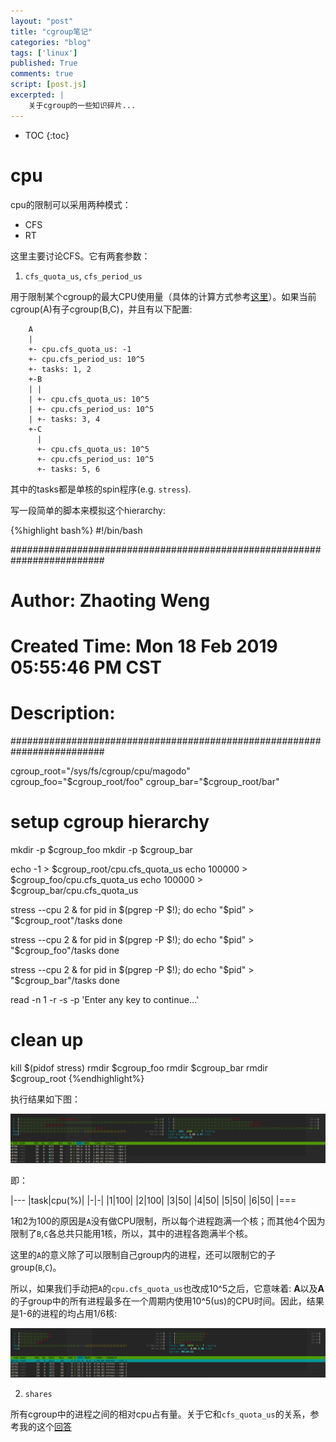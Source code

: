 ```yaml
---
layout: "post"
title: "cgroup笔记"
categories: "blog"
tags: ['linux']
published: True
comments: true
script: [post.js]
excerpted: |
    关于cgroup的一些知识碎片...
---
```


* TOC
{:toc}

# cpu

cpu的限制可以采用两种模式：

- CFS
- RT

这里主要讨论CFS。它有两套参数：

1. `cfs_quota_us`, `cfs_period_us`

  用于限制某个cgroup的最大CPU使用量（具体的计算方式参考[这里](https://access.redhat.com/documentation/en-us/red_hat_enterprise_linux/6/html/resource_management_guide/sec-cpu)）。如果当前cgroup(A)有子cgroup(B,C)，并且有以下配置:
        
        A
        |
        +- cpu.cfs_quota_us: -1
        +- cpu.cfs_period_us: 10^5
        +- tasks: 1, 2
        +-B
        | |
        | +- cpu.cfs_quota_us: 10^5
        | +- cpu.cfs_period_us: 10^5
        | +- tasks: 3, 4
        +-C
          |
          +- cpu.cfs_quota_us: 10^5
          +- cpu.cfs_period_us: 10^5
          +- tasks: 5, 6

  其中的tasks都是单核的spin程序(e.g. `stress`).  

  写一段简单的脚本来模拟这个hierarchy:


  {%highlight bash%}
  #!/bin/bash
  
  #########################################################################
  # Author: Zhaoting Weng
  # Created Time: Mon 18 Feb 2019 05:55:46 PM CST
  # Description:
  #########################################################################
  
  cgroup_root="/sys/fs/cgroup/cpu/magodo"
  cgroup_foo="$cgroup_root/foo"
  cgroup_bar="$cgroup_root/bar"
  
  # setup cgroup hierarchy
  mkdir -p $cgroup_foo
  mkdir -p $cgroup_bar
  
  echo -1 > $cgroup_root/cpu.cfs_quota_us
  echo 100000 > $cgroup_foo/cpu.cfs_quota_us
  echo 100000 > $cgroup_bar/cpu.cfs_quota_us
  
  stress --cpu 2 &
  for pid in $(pgrep -P $!); do
      echo "$pid" > "$cgroup_root"/tasks
  done
  
  stress --cpu 2 &
  for pid in $(pgrep -P $!); do
      echo "$pid" > "$cgroup_foo"/tasks
  done
  
  stress --cpu 2 &
  for pid in $(pgrep -P $!); do
      echo "$pid" > "$cgroup_bar"/tasks
  done
  
  read -n 1 -r -s -p 'Enter any key to continue...'
  
  # clean up
  kill $(pidof stress)
  rmdir $cgroup_foo
  rmdir $cgroup_bar
  rmdir $cgroup_root
  {%endhighlight%}


  执行结果如下图：

  ![cpu1](/assets/img/cgroup/cpu1.png)

  即：

|---
|task|cpu(%)|
|-|-|
|1|100|
|2|100|
|3|50|
|4|50|
|5|50|
|6|50|
|===

  1和2为100的原因是`A`没有做CPU限制，所以每个进程跑满一个核；而其他4个因为限制了`B`,`C`各总共只能用1核，所以，其中的进程各跑满半个核。

  这里的`A`的意义除了可以限制自己group内的进程，还可以限制它的子group(`B`,`C`)。
  
  所以，如果我们手动把`A`的`cpu.cfs_quota_us`也改成10^5之后，它意味着: **A**以及**A**的子group中的所有进程最多在一个周期内使用10^5(us)的CPU时间。因此，结果是1-6的进程的均占用1/6核:

  ![cpu2](/assets/img/cgroup/cpu2.png)
  

2. `shares`

  所有cgroup中的进程之间的相对cpu占有量。关于它和`cfs_quota_us`的关系，参考我的这个[回答](https://stackoverflow.com/questions/55901070/what-is-the-relationship-between-cpu-shares-and-cpu-cfs-quota-us-in-context-of-c/55914709#55914709)
